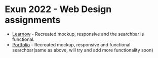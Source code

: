 # Exun 2022 - Web Design assignments
- [Learnow](https://learnow.vercel.app/) - Recreated mockup, responsive and the searchbar is functional.
- [Portfolio](https://elite-portfolio.vercel.app/) - Recreated mockup, responsive and functional searchbar(same as above, will try and add more functionality soon)